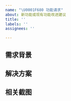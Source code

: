 ```yaml
---
name: "\U0001F680 功能请求"
about: 新功能或现有功能改进建议
title: ''
labels: ''
assignees: ''

---
```

<!-- 提问之前请先在 issue 搜索一下，看看是否已经有提过相关的问题了，请勿重复提交类似问题！ -->

<!-- 请按照下面的模板填写，以便更好的帮助你解决问题，不遵循模版，issue 将会被直接关闭。-->

## 需求背景

## 解决方案

## 相关截图
